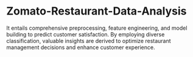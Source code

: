 # Zomato-Restaurant-Data-Analysis
It entails comprehensive preprocessing, feature engineering, and model building to predict customer satisfaction. By employing diverse classification, valuable insights are derived to optimize restaurant management decisions and enhance customer experience.

